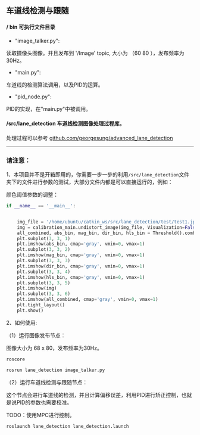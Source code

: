 ## 车道线检测与跟随


####  / bin 可执行文件目录

* "image_talker.py":

读取摄像头图像。并且发布到 '/Image' topic, 大小为 （60 80 ），发布频率为30Hz。

* "main.py":

车道线的检测算法调用，以及PID的运算。

* "pid_node.py":

PID的实现，在"main.py"中被调用。

#### /src/lane_detection 车道线检测图像处理过程库。


处理过程可以参考 [github.com/georgesung/advanced_lane_detection](https://github.com/georgesung/advanced_lane_detection)

---

### 请注意：

1、本项目并不是开箱即用的，你需要一步一步的利用`/src/lane_detection`文件夹下的文件进行参数的测试，大部分文件内都是可以直接运行的，例如：

颜色阈值参数的调整：

```python
if __name__ == '__main__':


	img_file = '/home/ubuntu/catkin_ws/src/lane_detection/test/test1.jpg'
	img = calibration_main.undistort_image(img_file, Visualization=False)
	all_combined, abs_bin, mag_bin, dir_bin, hls_bin = Threshold().combined_thresh(img)
	plt.subplot(3, 3, 1)
	plt.imshow(abs_bin, cmap='gray', vmin=0, vmax=1)
	plt.subplot(3, 3, 2)
	plt.imshow(mag_bin, cmap='gray', vmin=0, vmax=1)
	plt.subplot(3, 3, 3)
	plt.imshow(dir_bin, cmap='gray', vmin=0, vmax=1)
	plt.subplot(3, 3, 4)
	plt.imshow(hls_bin, cmap='gray', vmin=0, vmax=1)
	plt.subplot(3, 3, 5)
	plt.imshow(img)
	plt.subplot(3, 3, 6)
	plt.imshow(all_combined, cmap='gray', vmin=0, vmax=1)
	plt.tight_layout()
	plt.show()

```

2、如何使用:

（1）运行图像发布节点：

图像大小为 68 x 80，发布频率为30Hz。
```bash
roscore

rosrun lane_detection image_talker.py 
```
（2）运行车道线检测与跟随节点：

这个节点会进行车道线的检测，并且计算偏移误差，利用PID进行矫正控制，也就是说PID的参数也需要校准。

TODO：使用MPC进行控制。

```bash
roslaunch lane_detection lane_detection.launch
```
